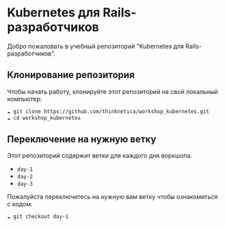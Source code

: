 # Kubernetes для Rails-разработчиков

Добро пожаловать в учебный репозиторий "Kubernetes для Rails-разработчиков".

## Клонирование репозитория

Чтобы начать работу, клонируйте этот репозиторий на свой локальный компьютер:

```bash
☁️ git clone https://github.com/thinknetica/workshop_kubernetes.git
☁️ cd workshop_kubernetes
```

## Переключение на нужную ветку
Этот репозиторий содержит ветки для каждого дня воркшопа.
- `day-1`
- `day-2`
- `day-3`

Пожалуйста переключитесь на нужную вам ветку чтобы ознакомиться с кодом.
```bash
☁️ git checkout day-1
``` 